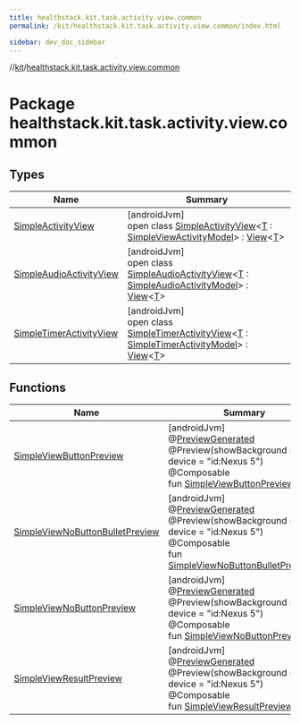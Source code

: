 ```yaml
---
title: healthstack.kit.task.activity.view.common
permalink: /kit/healthstack.kit.task.activity.view.common/index.html

sidebar: dev_doc_sidebar
---
```

//[kit](../../index.html)/[healthstack.kit.task.activity.view.common](index.html)



# Package healthstack.kit.task.activity.view.common



## Types


| Name | Summary |
|---|---|
| [SimpleActivityView](-simple-activity-view/index.html) | [androidJvm]<br>open class [SimpleActivityView](-simple-activity-view/index.html)&lt;[T](-simple-activity-view/index.html) : [SimpleViewActivityModel](../healthstack.kit.task.activity.model.common/-simple-view-activity-model/index.html)&gt; : [View](../healthstack.kit.task.base/-view/index.html)&lt;[T](-simple-activity-view/index.html)&gt; |
| [SimpleAudioActivityView](-simple-audio-activity-view/index.html) | [androidJvm]<br>open class [SimpleAudioActivityView](-simple-audio-activity-view/index.html)&lt;[T](-simple-audio-activity-view/index.html) : [SimpleAudioActivityModel](../healthstack.kit.task.activity.model.common/-simple-audio-activity-model/index.html)&gt; : [View](../healthstack.kit.task.base/-view/index.html)&lt;[T](-simple-audio-activity-view/index.html)&gt; |
| [SimpleTimerActivityView](-simple-timer-activity-view/index.html) | [androidJvm]<br>open class [SimpleTimerActivityView](-simple-timer-activity-view/index.html)&lt;[T](-simple-timer-activity-view/index.html) : [SimpleTimerActivityModel](../healthstack.kit.task.activity.model.common/-simple-timer-activity-model/index.html)&gt; : [View](../healthstack.kit.task.base/-view/index.html)&lt;[T](-simple-timer-activity-view/index.html)&gt; |


## Functions


| Name | Summary |
|---|---|
| [SimpleViewButtonPreview](-simple-view-button-preview.html) | [androidJvm]<br>@[PreviewGenerated](../healthstack.kit.annotation/-preview-generated/index.html)<br>@Preview(showBackground = true, device = &quot;id:Nexus 5&quot;)<br>@Composable<br>fun [SimpleViewButtonPreview](-simple-view-button-preview.html)() |
| [SimpleViewNoButtonBulletPreview](-simple-view-no-button-bullet-preview.html) | [androidJvm]<br>@[PreviewGenerated](../healthstack.kit.annotation/-preview-generated/index.html)<br>@Preview(showBackground = true, device = &quot;id:Nexus 5&quot;)<br>@Composable<br>fun [SimpleViewNoButtonBulletPreview](-simple-view-no-button-bullet-preview.html)() |
| [SimpleViewNoButtonPreview](-simple-view-no-button-preview.html) | [androidJvm]<br>@[PreviewGenerated](../healthstack.kit.annotation/-preview-generated/index.html)<br>@Preview(showBackground = true, device = &quot;id:Nexus 5&quot;)<br>@Composable<br>fun [SimpleViewNoButtonPreview](-simple-view-no-button-preview.html)() |
| [SimpleViewResultPreview](-simple-view-result-preview.html) | [androidJvm]<br>@[PreviewGenerated](../healthstack.kit.annotation/-preview-generated/index.html)<br>@Preview(showBackground = true, device = &quot;id:Nexus 5&quot;)<br>@Composable<br>fun [SimpleViewResultPreview](-simple-view-result-preview.html)() |

